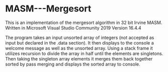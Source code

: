 # MASM---Mergesort
This is an implementation of the mergesort algorithm in 32 bit Irvine MASM. Written in Microsoft Visual Studio Community 2019 Version 16.4.4

The program takes an input unsorted array of integers (not accepted as input but declared in the .data section).
It then displays to the console a welcome message as well as the unsorted array. 
Using a stack frame it utilizes recursion to divide the array in half until the elements are singletons.
Then taking the singleton array elements it merges them back together sorted by pass merging and displays the sorted array to console.
